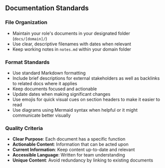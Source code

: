## Documentation Standards

### File Organization

- Maintain your role's documents in your designated folder (`docs/[domain]/`)
- Use clear, descriptive filenames with dates when relevant
- Keep working notes in `notes.md` within your domain folder

### Format Standards

- Use standard Markdown formatting
- Include brief descriptions for external stakeholders as well as backlinks to related docs where it applies
- Keep documents focused and actionable
- Update dates when making significant changes
- Use emojis for quick visual cues on section headers to make it easier to read
- Use diagrams using Mermaid syntax when helpful or it might communicate better visually

### Quality Criteria

- **Clear Purpose**: Each document has a specific function
- **Actionable Content**: Information that can be acted upon
- **Current Information**: Keep content up-to-date and relevant
- **Accessible Language**: Written for team understanding
- **Unique Content**: Avoid redundancy by linking to existing documents
